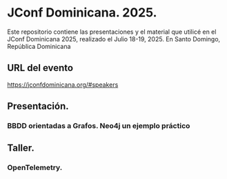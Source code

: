 # JConf Dominicana. 2025.
Este repositorio contiene las presentaciones y el material que utilicé en el JConf Dominicana 2025, realizado el Julio 18-19, 2025. 
En Santo Domingo, República Dominicana

## URL del evento
https://jconfdominicana.org/#speakers

## Presentación.
### BBDD orientadas a Grafos. Neo4j un ejemplo práctico

## Taller.
### OpenTelemetry.
